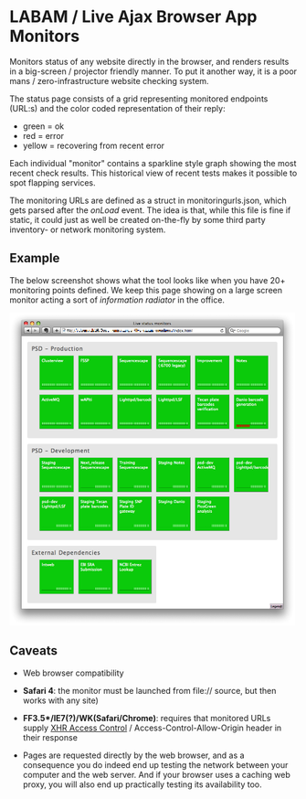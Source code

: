 LABAM / Live Ajax Browser App Monitors
======================================

Monitors status of any website directly in the browser, and renders results in a big-screen / projector friendly manner. To put it another way, it is a poor mans / zero-infrastructure website checking system.

The status page consists of a grid representing monitored endpoints (URL:s) and the color coded representation of their reply: 

* green = ok
* red = error
* yellow = recovering from recent error

Each individual "monitor" contains a sparkline style graph showing the most recent check results. This historical view of recent tests makes it possible to spot flapping services.

The monitoring URLs are defined as a struct in monitoringurls.json, which gets parsed after the *onLoad* event. The idea is that, while this file is fine if static, it could just as well be created on-the-fly by some third party inventory- or network monitoring system.

Example
-------

The below screenshot shows what the tool looks like when you have 20+ monitoring points defined. We keep this page showing on a large screen monitor acting a sort of *information radiator* in the office.

![screenshot](http://github.com/cbrunnkvist/LABAM/raw/docs/sample-screenshot.png)

Caveats
-------

* Web browser compatibility
 * __Safari 4__: the monitor must be launched from file:// source, but then works with any site)
 * __FF3.5*/IE7(?)/WK(Safari/Chrome)__: requires that monitored URLs supply [XHR Access Control][1] / Access-Control-Allow-Origin header in their response

* Pages are requested directly by the web browser, and as a consequence you do indeed end up testing the network between your computer and the web server. And if your browser uses a caching web proxy, you will also end up practically testing its availability too.


[1]: https://developer.mozilla.org/en/HTTP_access_control
